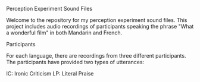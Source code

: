 Perception Experiment Sound Files

Welcome to the repository for my perception experiment sound files. This project includes audio recordings of participants speaking the phrase "What a wonderful film" in both Mandarin and French.

Participants

For each language, there are recordings from three different participants. The participants have provided two types of utterances:

IC: Ironic Criticism
LP: Literal Praise
